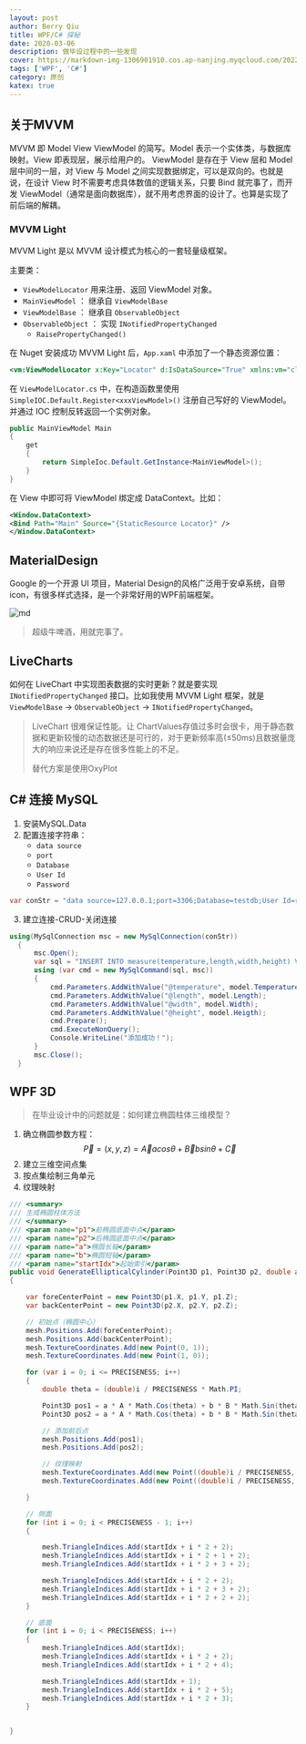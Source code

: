 ```yaml
---
layout: post
author: Berry Qiu
title: WPF/C# 探秘
date: 2020-03-06
description: 做毕设过程中的一些发现
cover: https://markdown-img-1306901910.cos.ap-nanjing.myqcloud.com/20220908175238.png
tags: ['WPF', 'C#']
category: 原创
katex: true
---
```


## 关于MVVM

MVVM 即 Model View ViewModel 的简写。Model 表示一个实体类，与数据库映射。View 即表现层，展示给用户的。 ViewModel 是存在于 View 层和 Model 层中间的一层，对 View 与 Model 之间实现数据绑定，可以是双向的。也就是说，在设计 View 时不需要考虑具体数值的逻辑关系，只要 Bind 就完事了，而开发 ViewModel（通常是面向数据库），就不用考虑界面的设计了。也算是实现了前后端的解耦。

### MVVM Light

MVVM Light 是以 MVVM 设计模式为核心的一套轻量级框架。

主要类：

- `ViewModelLocator` 用来注册、返回 ViewModel 对象。
- `MainViewModel` ： 继承自 `ViewModelBase`
- `ViewModelBase` ： 继承自 `ObservableObject`
- `ObservableObject` ： 实现 `INotifiedPropertyChanged`
  - `RaisePropertyChanged()`

在 Nuget 安装成功 MVVM Light 后，`App.xaml` 中添加了一个静态资源位置：

```xml
<vm:ViewModelLocator x:Key="Locator" d:IsDataSource="True" xmlns:vm="clr-namespace:_3Dprintmonitor.ViewModel" />
```

在 `ViewModelLocator.cs` 中，在构造函数里使用 `SimpleIOC.Default.Register<xxxViewModel>()` 注册自己写好的 ViewModel。并通过 IOC 控制反转返回一个实例对象。

```c#
public MainViewModel Main
{
    get
    {
        return SimpleIoc.Default.GetInstance<MainViewModel>();
    }
}
```

在 View 中即可将 ViewModel 绑定成 DataContext。比如：

```xml
<Window.DataContext>
<Bind Path="Main" Source="{StaticResource Locator}" />
</Window.DataContext>
```

## MaterialDesign

Google 的一个开源 UI 项目，Material Design的风格广泛用于安卓系统，自带icon，有很多样式选择，是一个非常好用的WPF前端框架。

![md](https://markdown-img-1306901910.cos.ap-nanjing.myqcloud.com/20220729143143.png)

> 超级牛啤酒，用就完事了。

## LiveCharts

如何在 LiveChart 中实现图表数据的实时更新？就是要实现 `INotifiedPropertyChanged` 接口。比如我使用 MVVM Light 框架，就是 `ViewModelBase` -> `ObservableObject` -> `INotifiedPropertyChanged`。

> LiveChart 很难保证性能。让 ChartValues存值过多时会很卡，用于静态数据和更新较慢的动态数据还是可行的，对于更新频率高(≤50ms)且数据量庞大的响应来说还是存在很多性能上的不足。
> 
> 替代方案是使用OxyPlot

## C# 连接 MySQL

1. 安装MySQL.Data
2. 配置连接字符串：
   - `data source`
   - `port`
   - `Database`
   - `User Id`
   - `Password`

  ```c#
  var conStr = "data source=127.0.0.1;port=3306;Database=testdb;User Id=root;Password=admin;"
  ```

3. 建立连接-CRUD-关闭连接

  ```c#
  using(MySqlConnection msc = new MySqlConnection(conStr))
    {
        msc.Open();
        var sql = "INSERT INTO measure(temperature,length,width,height) VALUES(@temperature, @length, @width, @height);";
        using (var cmd = new MySqlCommand(sql, msc))
        {
            cmd.Parameters.AddWithValue("@temperature", model.Temperature);
            cmd.Parameters.AddWithValue("@length", model.Length);
            cmd.Parameters.AddWithValue("@width", model.Width);
            cmd.Parameters.AddWithValue("@height", model.Heigth);
            cmd.Prepare();
            cmd.ExecuteNonQuery();
            Console.WriteLine("添加成功！");
        }
        msc.Close();
    }
  ```

## WPF 3D

> 在毕业设计中的问题就是：如何建立椭圆柱体三维模型？
1. 确立椭圆参数方程：
$$
\vec{P} = (x, y, z) = \vec{A}acos\theta + \vec{B}bsin\theta + \vec{C}
$$
2. 建立三维空间点集
3. 按点集绘制三角单元
4. 纹理映射

```c#
/// <summary>
/// 生成椭圆柱体方法
/// </summary>
/// <param name="p1">前椭圆底面中点</param>
/// <param name="p2">后椭圆底面中点</param>
/// <param name="a">椭圆长轴</param>
/// <param name="b">椭圆短轴</param>
/// <param name="startIdx">起始索引</param>
public void GenerateEllipticalCylinder(Point3D p1, Point3D p2, double a, double b, int startIdx)
{

    var foreCenterPoint = new Point3D(p1.X, p1.Y, p1.Z);
    var backCenterPoint = new Point3D(p2.X, p2.Y, p2.Z);

    // 初始点（椭圆中心）
    mesh.Positions.Add(foreCenterPoint);
    mesh.Positions.Add(backCenterPoint);
    mesh.TextureCoordinates.Add(new Point(0, 1));
    mesh.TextureCoordinates.Add(new Point(1, 0));

    for (var i = 0; i <= PRECISENESS; i++)
    {
        double theta = (double)i / PRECISENESS * Math.PI;

        Point3D pos1 = a * A * Math.Cos(theta) + b * B * Math.Sin(theta) + p1;
        Point3D pos2 = a * A * Math.Cos(theta) + b * B * Math.Sin(theta) + p2;

        // 添加前后点
        mesh.Positions.Add(pos1);
        mesh.Positions.Add(pos2);

        // 纹理映射
        mesh.TextureCoordinates.Add(new Point((double)i / PRECISENESS, 0));
        mesh.TextureCoordinates.Add(new Point((double)i / PRECISENESS, 1));

    }

    // 侧面
    for (int i = 0; i < PRECISENESS - 1; i++)
    {

        mesh.TriangleIndices.Add(startIdx + i * 2 + 2);
        mesh.TriangleIndices.Add(startIdx + i * 2 + 1 + 2);
        mesh.TriangleIndices.Add(startIdx + i * 2 + 3 + 2);

        mesh.TriangleIndices.Add(startIdx + i * 2 + 2);
        mesh.TriangleIndices.Add(startIdx + i * 2 + 3 + 2);
        mesh.TriangleIndices.Add(startIdx + i * 2 + 2 + 2);
    }

    // 底面
    for (int i = 0; i < PRECISENESS; i++)
    {
        mesh.TriangleIndices.Add(startIdx);
        mesh.TriangleIndices.Add(startIdx + i * 2 + 2);
        mesh.TriangleIndices.Add(startIdx + i * 2 + 4);

        mesh.TriangleIndices.Add(startIdx + 1);
        mesh.TriangleIndices.Add(startIdx + i * 2 + 5);
        mesh.TriangleIndices.Add(startIdx + i * 2 + 3);
    }


}
```
